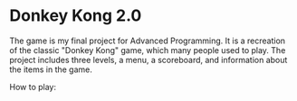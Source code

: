 # Donkey Kong 2.0
The game is my final project for Advanced Programming. It is a recreation of the classic "Donkey Kong" game, which many people used to play. The project includes three levels, a menu, a scoreboard, and information about the items in the game.

How to play:

